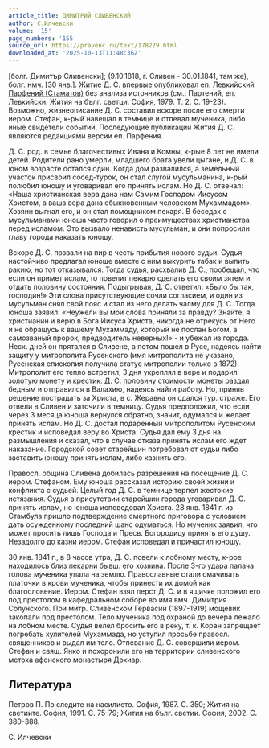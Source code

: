 ```yaml
---
article_title: ДИМИТРИЙ СЛИВЕНСКИЙ
author: С.Илчевски
volume: '15'
page_numbers: '155'
source_url: https://pravenc.ru/text/178229.html
downloaded_at: '2025-10-13T11:48:36Z'
---
```


[болг. Димитър Сливенски]; (9.10.1818, г. Сливен - 30.01.1841, там же), болг. нмч. [30 янв.]. Житие Д. С. впервые опубликовал еп. Левкийский [Парфений (Стаматов)](<https://pravenc.ru/text/Парфений (Стаматов).html>) без анализа источников (см.: Партений, еп. Левкийски. Жития на бълг. светци. София, 1979. Т. 2. С. 19-23). Возможно, жизнеописание Д. С. составил вскоре после его смерти иером. Стефан, к-рый навещал в темнице и отпевал мученика, либо иные свидетели событий. Последующие публикации Жития Д. С. являются редакциями версии еп. Парфения.

Д. С. род. в семье благочестивых Ивана и Комны, к-рые 8 лет не имели детей. Родители рано умерли, младшего брата увели цыгане, и Д. С. в юном возрасте остался один. Когда дом развалился, а земельный участок присвоил сосед-турок, он стал слугой мусульманина, к-рый полюбил юношу и уговаривал его принять ислам. Но Д. С. отвечал: «Наша христианская вера дана нам Самим Господом Иисусом Христом, а ваша вера дана обыкновенным человеком Мухаммадом». Хозяин выгнал его, и он стал помощником пекаря. В беседах с мусульманами юноша часто говорил о преимуществах христианства перед исламом. Это вызвало ненависть мусульман, и они попросили главу города наказать юношу.

Вскоре Д. С. позвали на пир в честь прибытия нового судьи. Судья настойчиво предлагал юноше вместе с ним выкурить табак и выпить ракию, но тот отказывался. Тогда судья, расхвалив Д. С., пообещал, что если он примет ислам, то повелит пекарю сделать его своим зятем и отдать половину состояния. Подыгрывая, Д. С. ответил: «Было бы так, господин!» Эти слова присутствующие сочли согласием, и один из мусульман снял свой пояс и стал из него делать чалму для Д. С. Тогда юноша заявил: «Неужели вы мои слова приняли за правду? Знайте, я христианин и верю в Бога Иисуса Христа, никогда не отрекусь от Него и не обращусь к вашему Мухаммаду, который не послан Богом, а самозваный пророк, предводитель неверных!» - и убежал из города. Неск. дней он прятался в Сливене, а потом пошел в Русе, надеясь найти защиту у митрополита Русенского (имя митрополита не указано, Русенская епископия получила статус митрополии только в 1872). Митрополит его тепло встретил, 3 дня укреплял в вере и подарил золотую монету и крестик. Д. С. половину стоимости монеты раздал бедным и отправился в Валахию, надеясь найти работу. Но, приняв решение пострадать за Христа, в с. Жеравна он сдался тур. страже. Его отвели в Сливен и заточили в темницу. Судья предположил, что если через 3 месяца юноша вернулся обратно, значит, одумался и желает принять ислам. Но Д. С. достал подаренный митрополитом Русенским крестик и исповедал веру во Христа. Судья дал ему 3 дня на размышления и сказал, что в случае отказа принять ислам его ждет наказание. Городской совет старейшин потребовал от судьи либо заставить юношу принять ислам, либо казнить его.

Правосл. община Сливена добилась разрешения на посещение Д. С. иером. Стефаном. Ему юноша рассказал историю своей жизни и конфликта с судьей. Целый год Д. С. в темнице терпел жестокие истязания. Судья в присутствии старейшин города уговаривал Д. С. принять ислам, но юноша исповедовал Христа. 28 янв. 1841 г. из Стамбула пришло подтверждение смертного приговора с условием дать осужденному последний шанс одуматься. Но мученик заявил, что может просить лишь Господа и Пресв. Богородицу принять его душу. Незадолго до казни иером. Стефан исповедал и причастил юношу.

30 янв. 1841 г., в 8 часов утра, Д. С. повели к лобному месту, к-рое находилось близ пекарни бывш. его хозяина. После 3-го удара палача голова мученика упала на землю. Православные стали смачивать платочки в крови мученика, чтобы принести их домой как благословение. Иером. Стефан взял перст Д. С. и в ящичке положил его под престолом в кафедральном соборе во имя вмч. Димитрия Солунского. При митр. Сливенском Гервасии (1897-1919) мощевик закопали под престолом. Тело мученика под охраной до вечера лежало на лобном месте. Судья велел бросить его в реку, т. к. Коран запрещает погребать хулителей Мухаммада, но уступил просьбе правосл. священников и выдал им тело. Отпевание Д. С. совершили иером. Стефан и свящ. Янко и похоронили его на территории сливенского метоха афонского монастыря Дохиар.

## Литература

Петров П. По следите на насилието. София, 1987. С. 350; Жития на светиите. София, 1991. С. 75-79; Жития на бълг. светии. София, 2002. С. 380-388.

С.  Илчевски

